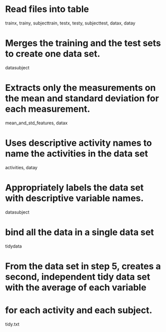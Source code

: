 # Read files into table
  trainx, trainy, subjecttrain, testx, testy, subjecttest, datax, datay

# Merges the training and the test sets to create one data set.
  datasubject

# Extracts only the measurements on the mean and standard deviation for each measurement.
  mean_and_std_features, datax

# Uses descriptive activity names to name the activities in the data set
  activities, datay

# Appropriately labels the data set with descriptive variable names.
  datasubject

# bind all the data in a single data set
  tidydata 

# From the data set in step 5, creates a second, independent tidy data set with the average of each variable 
# for each activity and each subject.
  tidy.txt
